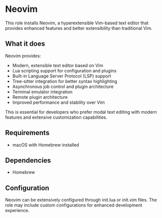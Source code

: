 # Neovim

This role installs Neovim, a hyperextensible Vim-based text editor that provides enhanced features and better extensibility than traditional Vim.

## What it does

Neovim provides:
- Modern, extensible text editor based on Vim
- Lua scripting support for configuration and plugins
- Built-in Language Server Protocol (LSP) support
- Tree-sitter integration for better syntax highlighting
- Asynchronous job control and plugin architecture
- Terminal emulator integration
- Remote plugin architecture
- Improved performance and stability over Vim

This is essential for developers who prefer modal text editing with modern features and extensive customization capabilities.

## Requirements

- macOS with Homebrew installed

## Dependencies

- Homebrew

## Configuration

Neovim can be extensively configured through init.lua or init.vim files. The role may include custom configurations for enhanced development experience.
